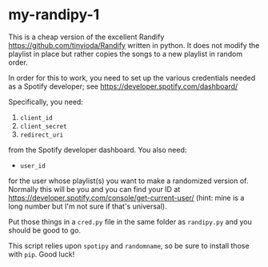 # my-randipy-1
This is a cheap version of the excellent Randify https://github.com/tinyioda/Randify written in python. It does not modify the playlist in place but rather copies the songs to a new playlist in random order.

In order for this to work, you need to set up the various credentials needed as a Spotify developer; see https://developer.spotify.com/dashboard/

Specifically, you need:

1. `client_id`
1. `client_secret`
1. `redirect_uri`

from the Spotify developer dashboard. You also need:

* `user_id`

for the user whose playlist(s) you want to make a randomized version of. Normally this will be you and you can find your ID at https://developer.spotify.com/console/get-current-user/ (hint: mine is a long number but I'm not sure if that's universal).

Put those things in a `cred.py` file in the same folder as `randipy.py` and you should be good to go.

This script relies upon `spotipy` and `randomname`, so be sure to install those with `pip`. Good luck!
